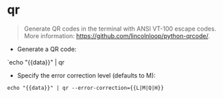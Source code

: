 # qr

> Generate QR codes in the terminal with ANSI VT-100 escape codes.
> More information: <https://github.com/lincolnloop/python-qrcode/>.

- Generate a QR code:

`echo "{{data}}" | qr

- Specify the error correction level (defaults to M):

`echo "{{data}}" | qr --error-correction={{L|M|Q|H}}`
